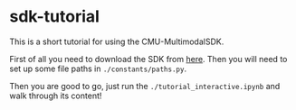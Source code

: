 # sdk-tutorial

This is a short tutorial for using the CMU-MultimodalSDK.

First of all you need to download the SDK from [here](https://github.com/A2Zadeh/CMU-MultimodalSDK).
Then you will need to set up some file paths in `./constants/paths.py`.

Then you are good to go, just run the `./tutorial_interactive.ipynb` and walk through its content!
